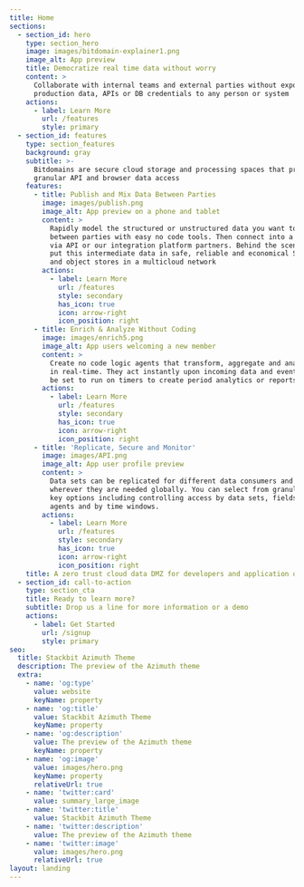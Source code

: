 ```yaml
---
title: Home
sections:
  - section_id: hero
    type: section_hero
    image: images/bitdomain-explainer1.png
    image_alt: App preview
    title: Democratize real time data without worry
    content: >
      Collaborate with internal teams and external parties without exposing your
      production data, APIs or DB credentials to any person or system
    actions:
      - label: Learn More
        url: /features
        style: primary
  - section_id: features
    type: section_features
    background: gray
    subtitle: >-
      Bitdomains are secure cloud storage and processing spaces that provide
      granular API and browser data access
    features:
      - title: Publish and Mix Data Between Parties
        image: images/publish.png
        image_alt: App preview on a phone and tablet
        content: >
          Rapidly model the structured or unstructured data you want to share
          between parties with easy no code tools. Then connect into a Bitdomain
          via API or our integration platform partners. Behind the scenes, we
          put this intermediate data in safe, reliable and economical SQL, NoSQL
          and object stores in a multicloud network
        actions:
          - label: Learn More
            url: /features
            style: secondary
            has_icon: true
            icon: arrow-right
            icon_position: right
      - title: Enrich & Analyze Without Coding
        image: images/enrich5.png
        image_alt: App users welcoming a new member
        content: >
          Create no code logic agents that transform, aggregate and analyze data
          in real-time. They act instantly upon incoming data and events, or can
          be set to run on timers to create period analytics or reports.
        actions:
          - label: Learn More
            url: /features
            style: secondary
            has_icon: true
            icon: arrow-right
            icon_position: right
      - title: 'Replicate, Secure and Monitor'
        image: images/API.png
        image_alt: App user profile preview
        content: >
          Data sets can be replicated for different data consumers and put
          wherever they are needed globally. You can select from granular API
          key options including controlling access by data sets, fields, logic
          agents and by time windows.
        actions:
          - label: Learn More
            url: /features
            style: secondary
            has_icon: true
            icon: arrow-right
            icon_position: right
    title: A zero trust cloud data DMZ for developers and application owners
  - section_id: call-to-action
    type: section_cta
    title: Ready to learn more?
    subtitle: Drop us a line for more information or a demo
    actions:
      - label: Get Started
        url: /signup
        style: primary
seo:
  title: Stackbit Azimuth Theme
  description: The preview of the Azimuth theme
  extra:
    - name: 'og:type'
      value: website
      keyName: property
    - name: 'og:title'
      value: Stackbit Azimuth Theme
      keyName: property
    - name: 'og:description'
      value: The preview of the Azimuth theme
      keyName: property
    - name: 'og:image'
      value: images/hero.png
      keyName: property
      relativeUrl: true
    - name: 'twitter:card'
      value: summary_large_image
    - name: 'twitter:title'
      value: Stackbit Azimuth Theme
    - name: 'twitter:description'
      value: The preview of the Azimuth theme
    - name: 'twitter:image'
      value: images/hero.png
      relativeUrl: true
layout: landing
---
```


